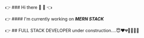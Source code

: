 :point_right: ### Hi there 👋 :open_hands: :point_left:

:point_right: #### I'm currently working on ***MERN STACK***

:point_right: ## FULL STACK DEVELOPER under construction....:innocent::heart::broken_heart::heartbeat::fire::fire::fire:

<!--
**john4suresh/john4suresh** is a ✨ _special_ ✨ repository because its `README.md` (this file) appears on your GitHub profile.

Here are some ideas to get you started:

- 🔭 I’m currently working on ...
- 🌱 I’m currently learning ...
- 👯 I’m looking to collaborate on ...
- 🤔 I’m looking for help with ...
- 💬 Ask me about ...
- 📫 How to reach me: ...
- 😄 Pronouns: ...
- ⚡ Fun fact: ...
-->
